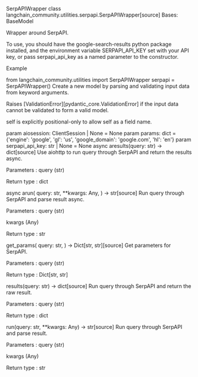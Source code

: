 SerpAPIWrapper
class langchain_community.utilities.serpapi.SerpAPIWrapper[source]
Bases: BaseModel

Wrapper around SerpAPI.

To use, you should have the google-search-results python package installed, and the environment variable SERPAPI_API_KEY set with your API key, or pass serpapi_api_key as a named parameter to the constructor.

Example

from langchain_community.utilities import SerpAPIWrapper
serpapi = SerpAPIWrapper()
Create a new model by parsing and validating input data from keyword arguments.

Raises [ValidationError][pydantic_core.ValidationError] if the input data cannot be validated to form a valid model.

self is explicitly positional-only to allow self as a field name.

param aiosession: ClientSession | None = None
param params: dict = {'engine': 'google', 'gl': 'us', 'google_domain': 'google.com', 'hl': 'en'}
param serpapi_api_key: str | None = None
async aresults(query: str) → dict[source]
Use aiohttp to run query through SerpAPI and return the results async.

Parameters
:
query (str)

Return type
:
dict

async arun(
query: str,
**kwargs: Any,
) → str[source]
Run query through SerpAPI and parse result async.

Parameters
:
query (str)

kwargs (Any)

Return type
:
str

get_params(
query: str,
) → Dict[str, str][source]
Get parameters for SerpAPI.

Parameters
:
query (str)

Return type
:
Dict[str, str]

results(query: str) → dict[source]
Run query through SerpAPI and return the raw result.

Parameters
:
query (str)

Return type
:
dict

run(query: str, **kwargs: Any) → str[source]
Run query through SerpAPI and parse result.

Parameters
:
query (str)

kwargs (Any)

Return type
:
str